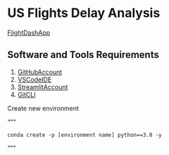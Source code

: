 # US Flights Delay Analysis
[FlightDashApp](https://cidowu-flightsdelay-flight-dash-a0m5bm.streamlit.app/)

## Software and Tools Requirements

1.  [GitHubAccount](https://github.com)
2.  [VSCodeIDE](https://code.visualstudio.com/)
3.  [StreamlitAccount](https://streamlit.io)
4.  [GitCLI](https://git-scm.com/book/en/v2/Getting-Started-The-Command-Line)


Create new environment

"""

    conda create -p [environment name] python==3.8 -y

"""


